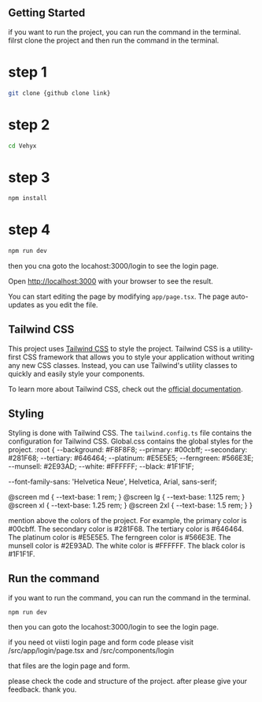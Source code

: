 
## Getting Started
if you want to run the project, you can run the command in the terminal.
filrst clone the project and then run the command in the terminal.
# step 1
```bash
git clone {github clone link}
```
# step 2
```bash
cd Vehyx
```
# step 3
```bash
npm install
```
# step 4
```bash
npm run dev
```
then you cna goto the locahost:3000/login to see the login page.


Open [http://localhost:3000](http://localhost:3000) with your browser to see the result.

You can start editing the page by modifying `app/page.tsx`. The page auto-updates as you edit the file.

## Tailwind CSS
 
 This project uses [Tailwind CSS](https://tailwindcss.com) to style the project. Tailwind CSS is a utility-first CSS framework that allows you to style your application without writing any new CSS classes. Instead, you can use Tailwind's utility classes to quickly and easily style your components.
 
 To learn more about Tailwind CSS, check out the [official documentation](https://tailwindcss.com).

## Styling

Styling is done with Tailwind CSS. The `tailwind.config.ts` file contains the configuration for Tailwind CSS.
Global.css contains the global styles for the project.
:root {
  --background: #F8F8F8;
  --primary: #00cbff;
  --secondary: #281F68;
  --tertiary: #646464;
  --platinum: #E5E5E5;
  --ferngreen: #566E3E;
  --munsell: #2E93AD;
  --white: #FFFFFF;
  --black: #1F1F1F;


  --font-family-sans: 'Helvetica Neue', Helvetica, Arial, sans-serif;

  @screen md {
    --text-base: 1 rem;
  }
  @screen lg {
    --text-base: 1.125 rem;
  }
  @screen xl {
    --text-base: 1.25 rem;
  }
  @screen 2xl {
    --text-base: 1.5 rem;
  }
}

mention above the colors of the project. For example, the primary color is #00cbff. The secondary color is #281F68. The tertiary color is #646464. The platinum color is #E5E5E5. The ferngreen color is #566E3E. The munsell color is #2E93AD. The white color is #FFFFFF. The black color is #1F1F1F.

## Run the command
if you want to run the command, you can run the command in the terminal.
```bash
npm run dev
```
then you can goto the locahost:3000/login to see the login page.

if you need ot viisti login page and form code please visit /src/app/login/page.tsx and /src/components/login

that files are the login page and form. 

please check the code and structure of the project. after please give your feedback. thank you.